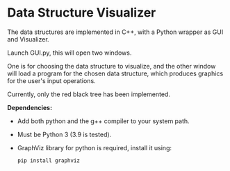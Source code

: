 # Data Structure Visualizer
The data structures are implemented in C++, with a Python wrapper as GUI and Visualizer.

Launch GUI.py, this will open two windows.

One is for choosing the data structure to visualize, and the other window will load a program for the chosen data structure, which produces graphics for the user's input operations.

Currently, only the red black tree has been implemented.
 
 **Dependencies:**
 
  * Add both python and the g++ compiler to your system path.
  
  * Must be Python 3 (3.9 is tested).
  
  * GraphViz library for python is required, install it using:
  
        pip install graphviz
  
 
 

